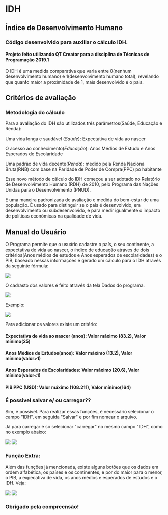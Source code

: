 <h1>IDH</h1>
<h2>Índice de Desenvolvimento Humano</h2>
<h3>Código desenvolvido para auxiliar o cálculo IDH.</h3>
<h4>Projeto feito utilizando QT Creator para a disciplina de Técnicas de Programação 2019.1</h4>

O IDH é uma medida comparativa que varia entre 0(nenhum desenvolvimento humano) e 1(desenvolvimento humano total), revelando que quanto maior a proximidade de 1, mais desenvolvido é o pais.


<h2>Critérios de avaliação</h2>

<h3>Metodologia do cálculo</h3>

Para a avaliação do IDH são utilizados três parâmetros(Saúde, Educação e Renda):

Uma vida longa e saudável (*Saúde*): Expectativa de vida ao nascer</p>
O acesso ao conhecimento(*Educação*): Anos Médios de Estudo e Anos Esperados de Escolaridade </p>
Uma padrão de vida decente(*Renda*): medido pela Renda Naciona Bruta(RNB) com base na Paridade de Poder de Compra(PPC) po habitante

Esse novo método de cálculo do IDH começou a ser adotado no Relatório de Desenvolvimento Humano (RDH) de 2010, pelo Programa das Nações Unidas para o Desenvolvimento (PNUD).

É uma maneira padronizada de avaliação e medida do bem-estar de uma população. É usado para distinguir se o país é desenvolvido, em desenvolvimento ou subdesenvolvido, e para medir igualmente o impacto de políticas econômicas na qualidade de vida.


<h2>Manual do Usuário</h2>


O Programa permite que o usuário cadastre o país, o seu continente, a expectativa de vida ao nascer, o índice de educação atráves de dois critérios(Anos médios de estudos e Anos esperados de escolaridades) e o PIB, baseado nessas informações é gerado um cálculo para o IDH através da seguinte fórmula:

![](imagens/calculo.png)

O cadrasto dos valores é feito através da tela Dados do programa.

![](imagens/layout.png)

Exemplo:

![](imagens/valores.png)

Para adicionar os valores existe um critério:

<h4> Expectativa de vida ao nascer (anos): Valor máximo (<b>83.2</b>), Valor mínimo(<b>25</b>) </h4>
<h4> Anos Médios de Estudos(anos): Valor máximo (<b>13.2</b>), Valor mínimo(<b>valor>1</b>) </h4>
<h4> Anos Esperados de Escolaridades: Valor máximo (<b>20.6</b>), Valor mínimo(<b>valor<1</b>) </h4>
<h4> PIB PPC (U$D): Valor máximo (<b>108.211</b>), Valor mínimo(<b>164</b>) </h4>
  
 <h3> É possivel salvar e/ ou carregar?? </h3>
     <p>Sim, é possível. Para realizar essas funções, é necessário selecionar o campo "IDH", em seguida "Salvar" e por fim nomear o arquivo.</p>
     <p>Já para carregar é só selecionar "carregar" no mesmo campo "IDH", como no exemplo abaixo:</p>
 
 ![](imagens/salvar.png)
 ![](imagens/salvar1.png)
 
   <h3> Função Extra: </h3>
   
  Além das funções já mencionada, existe alguns botões que os dados em ordem alfabética, os países e os continentes, e por do maior para o menor, o PIB, a expecativa de vida, os anos médios e esperados de estudos e o IDH. Veja:
  
 ![](imagens/ordenado.png)
 ![](imagens/ordenadorporIDH.png)


<h3>Obrigado pela compreensão!</h3>


